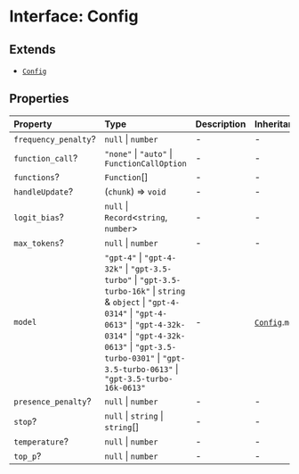 # Interface: Config

## Extends

- [`Config`](../../Base/interfaces/Config.md)

## Properties

| Property | Type | Description | Inheritance | Source |
| :------ | :------ | :------ | :------ | :------ |
| `frequency_penalty`? | `null` \| `number` | - | - | [src/model/types.ts:56](https://github.com/dexaai/llm-tools/blob/5018eae/src/model/types.ts#L56) |
| `function_call`? | `"none"` \| `"auto"` \| `FunctionCallOption` | - | - | [src/model/types.ts:57](https://github.com/dexaai/llm-tools/blob/5018eae/src/model/types.ts#L57) |
| `functions`? | `Function`[] | - | - | [src/model/types.ts:58](https://github.com/dexaai/llm-tools/blob/5018eae/src/model/types.ts#L58) |
| `handleUpdate`? | (`chunk`) => `void` | - | - | [src/model/types.ts:55](https://github.com/dexaai/llm-tools/blob/5018eae/src/model/types.ts#L55) |
| `logit_bias`? | `null` \| `Record`\<`string`, `number`\> | - | - | [src/model/types.ts:59](https://github.com/dexaai/llm-tools/blob/5018eae/src/model/types.ts#L59) |
| `max_tokens`? | `null` \| `number` | - | - | [src/model/types.ts:60](https://github.com/dexaai/llm-tools/blob/5018eae/src/model/types.ts#L60) |
| `model` | `"gpt-4"` \| `"gpt-4-32k"` \| `"gpt-3.5-turbo"` \| `"gpt-3.5-turbo-16k"` \| `string` & `object` \| `"gpt-4-0314"` \| `"gpt-4-0613"` \| `"gpt-4-32k-0314"` \| `"gpt-4-32k-0613"` \| `"gpt-3.5-turbo-0301"` \| `"gpt-3.5-turbo-0613"` \| `"gpt-3.5-turbo-16k-0613"` | - | [`Config`](../../Base/interfaces/Config.md).`model` | [src/model/types.ts:61](https://github.com/dexaai/llm-tools/blob/5018eae/src/model/types.ts#L61) |
| `presence_penalty`? | `null` \| `number` | - | - | [src/model/types.ts:62](https://github.com/dexaai/llm-tools/blob/5018eae/src/model/types.ts#L62) |
| `stop`? | `null` \| `string` \| `string`[] | - | - | [src/model/types.ts:63](https://github.com/dexaai/llm-tools/blob/5018eae/src/model/types.ts#L63) |
| `temperature`? | `null` \| `number` | - | - | [src/model/types.ts:64](https://github.com/dexaai/llm-tools/blob/5018eae/src/model/types.ts#L64) |
| `top_p`? | `null` \| `number` | - | - | [src/model/types.ts:65](https://github.com/dexaai/llm-tools/blob/5018eae/src/model/types.ts#L65) |
